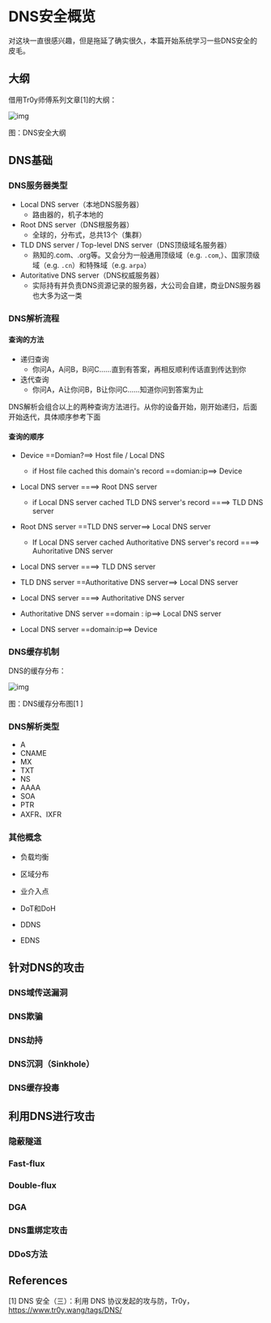 # DNS安全概览

对这块一直很感兴趣，但是拖延了确实很久，本篇开始系统学习一些DNS安全的皮毛。

## 大纲

借用Tr0y师傅系列文章[1]的大纲：

![img](https://image-host-toky.oss-cn-shanghai.aliyuncs.com/20201104095104408.png!blog)

图：DNS安全大纲



## DNS基础

### DNS服务器类型

-   Local DNS server（本地DNS服务器）
    -   路由器的，机子本地的
-   Root DNS server（DNS根服务器）
    -   全球的，分布式，总共13个（集群）
-   TLD DNS server / Top-level DNS server（DNS顶级域名服务器）
    -   熟知的.com、.org等。又会分为一般通用顶级域（e.g. `.com`,）、国家顶级域（e.g. `.cn`）和特殊域（e.g. `arpa`）
-   Autoritative DNS server（DNS权威服务器）
    -   实际持有并负责DNS资源记录的服务器，大公司会自建，商业DNS服务器也大多为这一类

### DNS解析流程

#### 查询的方法

-   递归查询
    -   你问A，A问B，B问C......直到有答案，再相反顺利传话直到传达到你
-   迭代查询
    -   你问A，A让你问B，B让你问C......知道你问到答案为止

DNS解析会组合以上的两种查询方法进行。从你的设备开始，刚开始递归，后面开始迭代，具体顺序参考下面

#### 查询的顺序

-   Device ==Domian?==> Host file / Local DNS
    -   if Host file cached this domain's record ==domian:ip==> Device

-   Local DNS server ====> Root DNS server
    -   if Local DNS server cached TLD DNS server's record ====> TLD DNS server
-   Root DNS server ==TLD DNS server==>  Local DNS server
    -   If Local DNS server cached Authoritative DNS server's record ====> Auhoritative DNS server
-   Local DNS server ====> TLD DNS server
-   TLD DNS server ==Authoritative DNS server==> Local DNS server
-   Local DNS server ====> Authoritative DNS server
-   Authoritative DNS server ==domain : ip==> Local DNS server
-   Local DNS server ==domain:ip==> Device 



### DNS缓存机制

DNS的缓存分布：

![img](https://image-host-toky.oss-cn-shanghai.aliyuncs.com/20200930044333857.png!blog)

图：DNS缓存分布图[1	]



### DNS解析类型

-   A
-   CNAME
-   MX
-   TXT
-   NS
-   AAAA
-   SOA
-   PTR
-   AXFR、IXFR





### 其他概念

- 负载均衡

- 区域分布

- 业介入点

- DoT和DoH

- DDNS

- EDNS




## 针对DNS的攻击

### DNS域传送漏洞

### DNS欺骗

### DNS劫持

### DNS沉洞（Sinkhole）

### DNS缓存投毒



## 利用DNS进行攻击

### 隐蔽隧道

### Fast-flux

### Double-flux

### DGA

### DNS重绑定攻击

### DDoS方法




## References

\[1] DNS 安全（三）：利用 DNS 协议发起的攻与防，Tr0y，https://www.tr0y.wang/tags/DNS/
